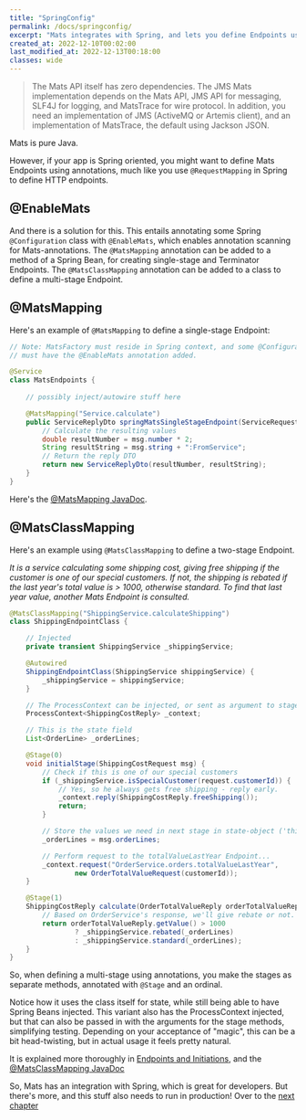 ```yaml
---
title: "SpringConfig"
permalink: /docs/springconfig/
excerpt: "Mats integrates with Spring, and lets you define Endpoints using annotations"
created_at: 2022-12-10T00:02:00
last_modified_at: 2022-12-13T00:18:00
classes: wide
---
```


> The Mats API itself has zero dependencies. The JMS Mats implementation depends on the Mats API, JMS API for messaging,
> SLF4J for logging, and MatsTrace for wire protocol. In addition, you need an implementation of JMS (ActiveMQ or
> Artemis client), and an implementation of MatsTrace, the default using Jackson JSON.

Mats is pure Java.

However, if your app is Spring oriented, you might want to define Mats Endpoints using annotations, much like you use
`@RequestMapping` in Spring to define HTTP endpoints.

## @EnableMats

And there is a solution for this. This entails annotating some Spring `@Configuration` class with `@EnableMats`, which
enables annotation scanning for Mats-annotations. The `@MatsMapping` annotation can be added to a method of a Spring
Bean, for creating single-stage and Terminator Endpoints. The `@MatsClassMapping` annotation can be added to a class
to define a multi-stage Endpoint.

## @MatsMapping

Here's an example of `@MatsMapping` to define a single-stage Endpoint:

```java
// Note: MatsFactory must reside in Spring context, and some @Configuration-class
// must have the @EnableMats annotation added.

@Service
class MatsEndpoints {
    
    // possibly inject/autowire stuff here

    @MatsMapping("Service.calculate")
    public ServiceReplyDto springMatsSingleStageEndpoint(ServiceRequestDto msg) {
        // Calculate the resulting values
        double resultNumber = msg.number * 2;
        String resultString = msg.string + ":FromService";
        // Return the reply DTO
        return new ServiceReplyDto(resultNumber, resultString);
    }
}
```

Here's the [@MatsMapping JavaDoc](https://mats3.io/javadoc/mats3/0.19/modern/io/mats3/spring/MatsMapping.html).

## @MatsClassMapping

Here's an example using `@MatsClassMapping` to define a two-stage Endpoint.

_It is a service calculating some shipping cost, giving free shipping if the customer is one of our special customers.
If not, the shipping is rebated if the last year's total value is > 1000, otherwise standard. To find that last year
value, another Mats Endpoint is consulted._

```java
@MatsClassMapping("ShippingService.calculateShipping")
class ShippingEndpointClass {

    // Injected
    private transient ShippingService _shippingService;

    @Autowired
    ShippingEndpointClass(ShippingService shippingService) {
        _shippingService = shippingService;
    }

    // The ProcessContext can be injected, or sent as argument to stage methods
    ProcessContext<ShippingCostReply> _context;

    // This is the state field
    List<OrderLine> _orderLines;

    @Stage(0)
    void initialStage(ShippingCostRequest msg) {
        // Check if this is one of our special customers
        if (_shippingService.isSpecialCustomer(request.customerId)) {
            // Yes, so he always gets free shipping - reply early.
            _context.reply(ShippingCostReply.freeShipping());
            return;
        }

        // Store the values we need in next stage in state-object ('this').
        _orderLines = msg.orderLines;

        // Perform request to the totalValueLastYear Endpoint...
        _context.request("OrderService.orders.totalValueLastYear",
                new OrderTotalValueRequest(customerId));
    }

    @Stage(1)
    ShippingCostReply calculate(OrderTotalValueReply orderTotalValueReply) {
        // Based on OrderService's response, we'll give rebate or not.
        return orderTotalValueReply.getValue() > 1000
                ? _shippingService.rebated(_orderLines)
                : _shippingService.standard(_orderLines);
    }
}
```

So, when defining a multi-stage using annotations, you make the stages as separate methods, annotated with `@Stage` and
an ordinal.

Notice how it uses the class itself for state, while still being able to have Spring Beans injected. This variant also
has the ProcessContext injected, but that can also be passed in with the arguments for the stage methods, simplifying
testing. Depending on your acceptance of "magic", this can be a bit head-twisting, but in actual usage it feels pretty
natural.

It is explained more thoroughly
in [Endpoints and Initiations](https://github.com/centiservice/mats3/blob/main/docs/developing/EndpointsAndInitiations.md),
and the [@MatsClassMapping JavaDoc](https://mats3.io/javadoc/mats3/0.19/modern/io/mats3/spring/MatsClassMapping.html)

So, Mats has an integration with Spring, which is great for developers. But there's more, and this stuff also needs to
run in production! Over to the [next chapter](/docs/devops-happiness/)